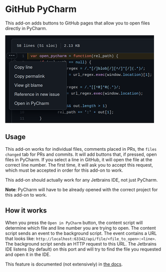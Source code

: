 # GitHub PyCharm
This add-on adds buttons to GitHub pages that allow you to open files directly in PyCharm.

![preview](icons/preview.png)

## Usage
This add-on works for individual files, comments placed in PRs, the `files changed` tab for PRs and commits.
It will add buttons that, if pressed, open files in PyCharm. If you select a line in GitHub, it will
open the file at the correct line number. The first time, it will ask you to accept this request, which
must be accepted in order for this add-on to work.

This add-on should actually work for any Jetbrains IDE, not just PyCharm.

**Note**: PyCharm will have to be already opened with the correct project for this add-on to work.

## How it works
When you press the `Open in PyCharm` button, the content script will determine which file and
line number you are trying to open. The content script sends an event to the background script.
The event contains a URL that looks like: `http://localhost:63342/api/file/<file_to_open>:<line>`.
The background script sends an HTTP request to this URL. The Jetbrains IDE listens (by default) on this
port and will try to find the file you requested and open it in the IDE.

This feature is documented (not extensively) in [the docs](https://www.jetbrains.com/help/idea/php-built-in-web-server.html#configuring-built-in-web-server).

